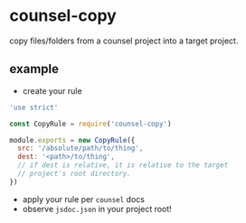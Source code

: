 # counsel-copy

copy files/folders from a counsel project into a target project.

## example

- create your rule

```js
'use strict'

const CopyRule = require('counsel-copy')

module.exports = new CopyRule({
  src: '/absolute/path/to/thing',
  dest: '<path>/to/thing',
  // if dest is relative, it is relative to the target
  // project's root directory.
})
```

- apply your rule per `counsel` docs
- observe `jsdoc.json` in your project root!
